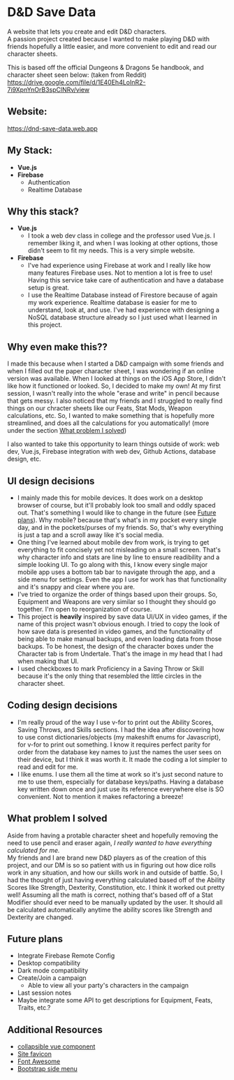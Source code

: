 # D&D Save Data
A website that lets you create and edit D&D characters.  
A passion project created because I wanted to make playing D&D with friends hopefully a little easier, and more convenient to edit and read our character sheets.

This is based off the official Dungeons & Dragons 5e handbook, and character sheet seen below: (taken from Reddit)  
https://drive.google.com/file/d/1E40Eh4LoInR2-7i9XpnYnOrB3spClNRv/view 

## Website: 
https://dnd-save-data.web.app

## My Stack:
- **Vue.js**
- **Firebase**
    - Authentication
    - Realtime Database

## Why this stack?
- **Vue.js** 
    - I took a web dev class in college and the professor used Vue.js. I remember liking it, and when I was looking at other options, those didn't seem to fit my needs. This is a very simple website.
- **Firebase** 
    - I've had experience using Firebase at work and I really like how many features Firebase uses. Not to mention a lot is free to use! Having this service take care of authentication and have a database setup is great. 
    - I use the Realtime Database instead of Firestore because of again my work experience. Realtime database is easier for me to understand, look at, and use. I've had experience with designing a NoSQL database structure already so I just used what I learned in this project.

## Why even make this??
I made this because when I started a D&D campaign with some friends and when I filled out the paper character sheet, I was wondering if an online version was available. When I looked at things on the iOS App Store, I didn't like how it functioned or looked. So, I decided to make my own! At my first session, I wasn't really into the whole "erase and write" in pencil because that gets messy. I also noticed that my friends and I struggled to really find things on our chracter sheets like our Feats, Stat Mods, Weapon calculations, etc. So, I wanted to make something that is hopefully more streamlined, and does all the calculations for you automatically! (more under the section [What problem I solved](#what-problem-i-solved))  

I also wanted to take this opportunity to learn things outside of work: web dev, Vue.js, Firebase integration with web dev, Github Actions, database design, etc.

## UI design decisions
- I mainly made this for mobile devices. It does work on a desktop browser of course, but it'll probably look too small and oddly spaced out. That's something I would like to change in the future (see [Future plans](#future-plans)). Why mobile? because that's what's in my pocket every single day, and in the pockets/purses of my friends. So, that's why everything is just a tap and a scroll away like it's social media.  
- One thing I've learned about mobile dev from work, is trying to get everything to fit concisely yet not misleading on a small screen. That's why character info and stats are line by line to ensure readibility and a simple looking UI. To go along with this, I know every single major mobile app uses a bottom tab bar to navigate through the app, and a side menu for settings. Even the app I use for work has that functionality and it's snappy and clear where you are.
- I've tried to organize the order of things based upon their groups. So, Equipment and Weapons are very similar so I thought they should go together. I'm open to reorganization of course.
- This project is **heavily** inspired by save data UI/UX in video games, if the name of this project wasn't obvious enough. I tried to copy the look of how save data is presented in video games, and the functionality of being able to make manual backups, and even loading data from those backups. To be honest, the design of the character boxes under the Character tab is from Undertale. That's the image in my head that I had when making that UI.
- I used checkboxes to mark Proficiency in a Saving Throw or Skill because it's the only thing that resembled the little circles in the character sheet. 

## Coding design decisions
- I'm really proud of the way I use v-for to print out the Ability Scores, Saving Throws, and Skills sections. I had the idea after discovering how to use const dictionaries/objects (my makeshift enums for Javascript), for v-for to print out something. I know it requires perfect parity for order from the database key names to just the names the user sees on their device, but I think it was worth it. It made the coding a lot simpler to read and edit for me.
- I like enums. I use them all the time at work so it's just second nature to me to use them, especially for database keys/paths. Having a database key written down once and just use its reference everywhere else is SO convenient. Not to mention it makes refactoring a breeze!


## What problem I solved
Aside from having a protable character sheet and hopefully removing the need to use pencil and eraser again, *I really wanted to have everything calculated for me.*  
My friends and I are brand new D&D players as of the creation of this project, and our DM is so so patient with us in figuring out how dice rolls work in any situation, and how our skills work in and outside of battle. So, I had the thought of just having everything calculated based off of the Ability Scores like Strength, Dexterity, Constitution, etc. I think it worked out pretty well! Assuming all the math is correct, nothing that's based off of a Stat Modifier should ever need to be manually updated by the user. It should all be calculated automatically anytime the ability scores like Strength and Dexterity are changed.

## Future plans
- Integrate Firebase Remote Config
- Desktop compatibility
- Dark mode compatibility
- Create/Join a campaign
    - Able to view all your party's characters in the campaign
- Last session notes
- Maybe integrate some API to get descriptions for Equipment, Feats, Traits, etc.?

## Additional Resources
* [collapsible vue component](https://github.com/ivanvermeyen/vue-collapse-transition)
* [Site favicon](https://icons8.com/icon/104704/dungeons-and-dragons)
* [Font Awesome](https://fontawesome.com/docs/web/use-with/vue/)
* [Bootstrap side menu](https://getbootstrap.com/docs/5.3/components/offcanvas/#responsive)
